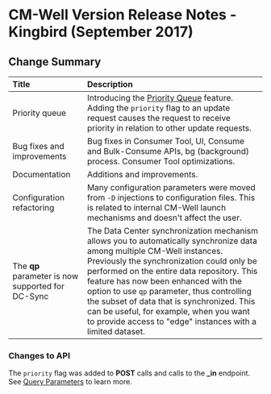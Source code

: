 # CM-Well Version Release Notes - Kingbird (September 2017) #

## Change Summary ##


 Title | Description 
:------|:-----------
Priority queue | Introducing the [Priority Queue](../blps/blp-700-priority-queue.md) feature. Adding the ```priority``` flag to an update request causes the request to receive priority in relation to other update requests. 
Bug fixes and improvements | Bug fixes in Consumer Tool, UI, Consume and Bulk-Consume APIs, bg (background) process. Consumer Tool optimizations.
Documentation | Additions and improvements.
Configuration refactoring | Many configuration parameters were moved from `-D` injections to configuration files. This is related to internal CM-Well launch mechanisms and doesn't affect the user. 
The **qp** parameter is now supported for DC-Sync | The Data Center synchronization mechanism allows you to automatically synchronize data among multiple CM-Well instances. Previously the synchronization could only be performed on the entire data repository. This feature has now been enhanced with the option to use `qp` parameter, thus controlling the subset of data that is synchronized. This can be useful, for example, when you want to provide access to "edge" instances with a limited dataset.

### Changes to API ###
The ```priority``` flag was added to **POST** calls and calls to the **_in** endpoint. See [Query Parameters](API.QueryParameters.md) to learn more.